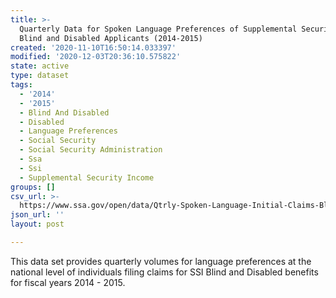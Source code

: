 ```yaml
---
title: >-
  Quarterly Data for Spoken Language Preferences of Supplemental Security Income
  Blind and Disabled Applicants (2014-2015)
created: '2020-11-10T16:50:14.033397'
modified: '2020-12-03T20:36:10.575822'
state: active
type: dataset
tags:
  - '2014'
  - '2015'
  - Blind And Disabled
  - Disabled
  - Language Preferences
  - Social Security
  - Social Security Administration
  - Ssa
  - Ssi
  - Supplemental Security Income
groups: []
csv_url: >-
  https://www.ssa.gov/open/data/Qtrly-Spoken-Language-Initial-Claims-Blind-Disabled.csv
json_url: ''
layout: post

---
```

This data set provides quarterly volumes for language preferences at the national level of individuals filing claims for SSI Blind and Disabled benefits for fiscal years 2014 - 2015.
